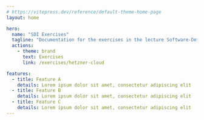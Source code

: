 ```yaml
---
# https://vitepress.dev/reference/default-theme-home-page
layout: home

hero:
  name: "SDI Exercises"
  tagline: "Documentation for the exercises in the lecture Software-Defined-Infrastructure"
  actions:
    - theme: brand
      text: Exercises
      link: /exercises/hetzner-cloud

features:
  - title: Feature A
    details: Lorem ipsum dolor sit amet, consectetur adipiscing elit
  - title: Feature B
    details: Lorem ipsum dolor sit amet, consectetur adipiscing elit
  - title: Feature C
    details: Lorem ipsum dolor sit amet, consectetur adipiscing elit
---
```


<script setup>
import { VPTeamMembers } from 'vitepress/theme'

const personalWebsite = '<svg xmlns="http://www.w3.org/2000/svg" width="32" height="32" viewBox="0 0 24 24"><g fill="none" stroke="currentColor" stroke-linecap="round" stroke-linejoin="round" stroke-width="2"><circle cx="12" cy="12" r="10"/><path d="M12 2a14.5 14.5 0 0 0 0 20a14.5 14.5 0 0 0 0-20M2 12h20"/></g></svg>';


const members = [
  {
    avatar: 'https://www.github.com/robinsmith-source.png',
    name: 'Robin Schmidt',
    title: 'Creator',
    links: [
      { icon: 'github', link: 'https://www.github.com/robinsmith-source' },
      { icon: { svg: personalWebsite }, link: 'https://robinschmidt.dev' }
    ]
  },
]
</script>

<VPTeamMembers size="small" :members />
